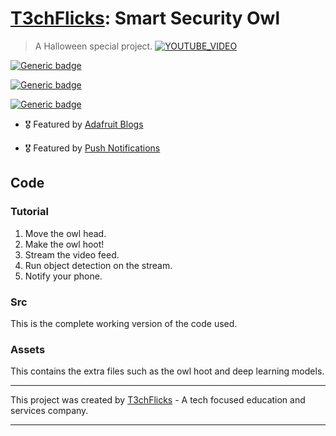 # [T3chFlicks](https://t3chflicks.org): Smart Security Owl 
> A Halloween special project.
 [![YOUTUBE_VIDEO](https://img.youtube.com/vi/aLX4btGs_x8/0.jpg)](https://www.youtube.com/watch?v=aLX4btGs_x8)


[![Generic badge](https://img.shields.io/badge/Blog_Post-Github-orange.svg)](./blog_post.md)

[![Generic badge](https://img.shields.io/badge/Blog_Post-Medium-blue.svg)](https://t3chflicks.medium.com/zombie-detecting-smart-security-owl-deep-learning-e3f3c861dd6a)

[![Generic badge](https://img.shields.io/badge/Youtube-Video-red.svg)](https://www.youtube.com/watch?v=aLX4btGs_x8)

* 🎖️ Featured by [Adafruit Blogs](https://blog.adafruit.com/2019/12/06/zombie-detecting-smart-security-owl-piday-raspberrypi-raspberry_pi/)

* 🎖️ Featured by [Push Notifications](https://pushed.co/blog/pushed-in-the-real-world-zombie-detecting-smart-security-owl)

## Code
### Tutorial
1. Move the owl head.
2. Make the owl hoot!
3. Stream the video feed.
4. Run object detection on the stream.
5. Notify your phone.

### Src
This is the complete working version of the code used.

### Assets
This contains the extra files such as the owl hoot and deep learning models.

---

This project was created by [T3chFlicks](https://t3chflicks.org) - A tech focused education and services company.

---
